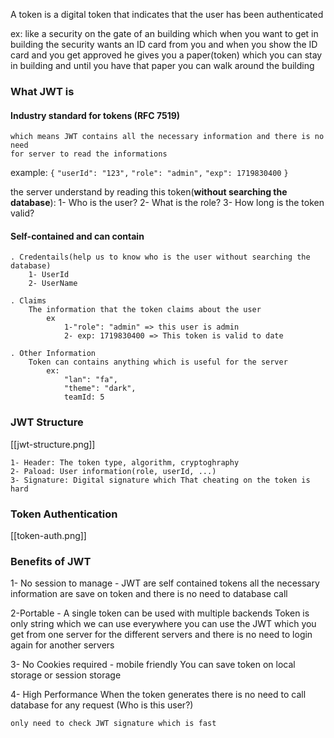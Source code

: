 A token is a digital token that indicates that the user has been authenticated

ex: like a security on the gate of an building which when you want to get in building the security wants an ID card from you and when you show the ID card and you get approved  he gives you a paper(token) which you can stay in building and until you have that paper you can walk around the building

### What JWT is

#### Industry standard for tokens (RFC 7519)
	which means JWT contains all the necessary information and there is no need 
	for server to read the informations

example:
	`{`
	  `"userId": "123",`
	  `"role": "admin",`
	  `"exp": 1719830400`
	`}`

the server understand by reading this token(**without searching the database**):
	1- Who is the user?
	2- What is the role?
	3- How long is the token valid?

#### Self-contained and can contain 
	. Credentails(help us to know who is the user without searching the database)
		1- UserId
		2- UserName
			
	. Claims
		The information that the token claims about the user 
			ex
				1-"role": "admin" => this user is admin
				2- exp: 1719830400 => This token is valid to date
				
	. Other Information
		Token can contains anything which is useful for the server
			ex: 
				"lan": "fa",
				"theme": "dark",
				teamId: 5

### JWT Structure
[[jwt-structure.png]]
	
	1- Header: The token type, algorithm, cryptoghraphy
	2- Paload: User information(role, userId, ...)
	3- Signature: Digital signature which That cheating on the token is hard


### Token Authentication
[[token-auth.png]]


### Benefits of JWT
1- No session to manage - JWT are self contained tokens
	all the necessary information are save on token and there is no need to database call
	
2-Portable - A single token can be used with multiple backends
	Token is only string which we can use everywhere
		you can use the JWT which you get from one server for the different servers and there is no need to login again for another servers
		
3- No Cookies required - mobile friendly
	You can save token on local storage or session storage

4- High Performance
	When the token generates there is no need to call database for any request
		(Who is this user?)

	only need to check JWT signature which is fast 
	